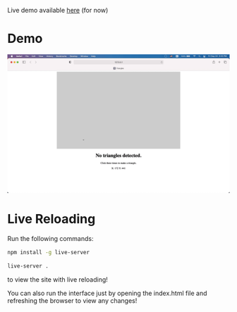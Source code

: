 Live demo available [here](https://lincolnnguyen18.github.io) (for now)

# Demo

<img src="https://github.com/lincolnnguyen18/TriangleIntersection/blob/master/Demo.gif?raw=true" />

# Live Reloading

Run the following commands:

```bash
npm install -g live-server
```

```bash
live-server .
```

to view the site with live reloading!

You can also run the interface just by opening the index.html file and refreshing the browser to view any changes!
